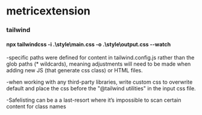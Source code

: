 # metricextension



### tailwind

#### npx tailwindcss -i .\style\main.css -o .\style\output.css --watch

-specific paths were defined for content in tailwind.config.js rather than the glob paths (* wildcards), meaning adjustments will need to be made when adding new JS (that generate css class) or HTML files.

-when working with any third-party libraries, write custom css to overwrite default and place the css before the "@tailwind utilities" in the input css file.

-Safelisting can be a a last-resort where it’s impossible to scan certain content for class names